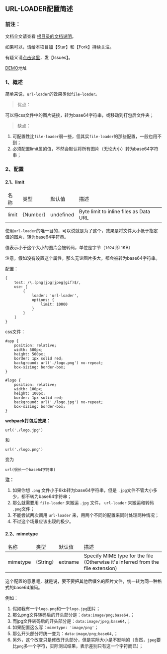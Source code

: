 ﻿<h2>URL-LOADER配置简述</h2>

<h3>前注：</h3>

文档全文请查看 [根目录的文档说明](https://github.com/qq20004604/webpack-study)。

如果可以，请给本项目加【Star】和【Fork】持续关注。

有疑义请[点击这里](https://github.com/qq20004604/webpack-study/issues)，发【Issues】。

[DEMO](https://github.com/qq20004604/webpack-study/tree/master/5%E3%80%81Loader/style_loader)地址

<h3>1、概述</h3>

简单来说，``url-loader``的效果类似``file-loader``。

>优点：

可以将css文件中的图片链接，转为base64字符串，或移动到打包后文件夹；

>缺点：

1. 可配置性比``file-loader``弱一些，但其实``file-loader``的那些配置，一般也用不到；
2. 必须配置limit属的值，不然会默认将所有图片（无论大小）转为base64字符串；


<h3>2、配置</h3>

<h4>2.1、limit</h4>

<table>
    <thead>
    <tr>
        <td>名称</td>
        <td>类型</td>
        <td>默认值</td>
        <td>描述</td>
    </tr>
    </thead>
    <tbody>
    <tr>
    	<td>limit</td>
    	<td>{Number}</td>
    	<td>undefined</td>
    	<td>Byte limit to inline files as Data URL</td>
	</tr>
	</tbody>
</table>

使用``url-loader``的唯一目的，可以说就是为了这个，效果是将文件大小低于指定值的图片，转为base64字符串。

值表示小于这个大小的图片会被转码，单位是字节（``1024`` 即 1KB）

注意，假如没有设置这个属性，那么无论图片多大，都会被转为base64字符串。

配置：

```
{
    test: /\.(png|jpg|jpeg|gif)$/,
    use: [
        {
            loader: 'url-loader',
            options: {
                limit: 10000
            }
        }
    ]
}
```

css文件：

```
#app {
    position: relative;
    width: 500px;
    height: 500px;
    border: 1px solid red;
    background: url('./logo.png') no-repeat;
    box-sizing: border-box;
}

#logo {
    position: relative;
    width: 100px;
    height: 100px;
    border: 1px solid red;
    background: url('./logo.jpg') no-repeat;
    box-sizing: border-box;
}
```

<b>webpack打包后效果：</b>

```
url('./logo.jpg')
``` 

和

```
url('./logo.png')
```

变为

``url(很长一个base64字符串)``

<b>注：</b>

1. 如果你想 ``.png`` 文件小于8kb转为base64字符串，但是 ``.jpg``文件不管大小多少，都不转为base64字符串；
2. 那么就需要用 ``file-loader`` 来搬运 ``.jpg`` 文件， ``url-loader`` 来搬运和转码 ``.png``文件；
3. 不能尝试两次调用 ``url-loader`` 来，用两个不同的配置来同时处理两种情况；
4. 不过这个场景应该出现的极少。

<h4>2.2、mimetype</h4>

<table>
    <thead>
    <tr>
        <td>名称</td>
        <td>类型</td>
        <td>默认值</td>
        <td>描述</td>
    </tr>
    </thead>
    <tbody>
    <tr>
    	<td>mimetype</td>
    	<td>{String}</td>
    	<td>extname</td>
    	<td>Specify MIME type for the file (Otherwise it's inferred from the file extension)</td>
	</tr>
	</tbody>
</table>

这个配置的意思呢，就是说，要不要把其他后缀名的图片文件，统一转为同一种格式的base64编码。

例如：

1. 假如我有一个``logo.png``和一个``logo.jpg``图片；
2. 那么png文件转码后的开头部分是：``data:image/png;base64,``；
3. 而jpg文件转码后的开头部分是：``data:image/jpeg;base64,``；
4. 如果配置这么写：``mimetype: 'image/png'``；
5. 那么开头部分将统一变为：``data:image/png;base64,``；
6. 另外，这个改变只是修改开头部分，但是实际大小是不影响的（当然，``jpeg``要比``png``多一个字符，实际测试结果，表示差别只有这一个字符而已）；